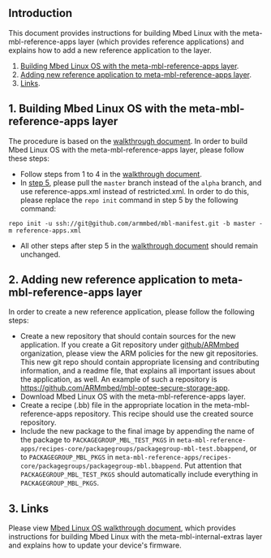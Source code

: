 ## Introduction

This document provides instructions for building Mbed Linux with the meta-mbl-reference-apps layer (which provides reference applications) and explains how to add a new reference application to the layer. 

1. [Building Mbed Linux OS with the meta-mbl-reference-apps layer](#build-mbed-linux-with-meta-mbl-reference-apps-layer).
1. [Adding new reference application to meta-mbl-reference-apps layer](#adding-new-reference-application).
1. [Links](#links).

## <a name="build-mbed-linux-with-meta-mbl-reference-apps-layer"></a> 1. Building Mbed Linux OS with the meta-mbl-reference-apps layer

The procedure is based on the [walkthrough document][mbl-walkthrough]. In order to build Mbed Linux OS with the meta-mbl-reference-apps layer, please follow these steps:

* Follow steps from 1 to 4 in the [walkthrough document][mbl-walkthrough].
* In [step 5][mbl-walkthrough-step5], please pull the `master` branch instead of the `alpha` branch, and use reference-apps.xml instead of restricted.xml. In order to do this, please replace the `repo init` command in step 5 by the following  command: 
```
repo init -u ssh://git@github.com/armmbed/mbl-manifest.git -b master -m reference-apps.xml
```
* All other steps after step 5 in the [walkthrough document][mbl-walkthrough] should remain unchanged.

## <a name="adding-new-reference-application"></a> 2. Adding new reference application to meta-mbl-reference-apps layer

In order to create a new reference application, please follow the following steps:
* Create a new repository that should contain sources for the new application. If you create a Git repository under  [github/ARMmbed](https://github.com/ARMmbed) organization, please view the ARM policies for the new git repositories. This new git repo should contain appropriate licensing and contributing information, and a readme file, that explains all important issues about the application, as well. An example of such a repository is https://github.com/ARMmbed/mbl-optee-secure-storage-app.
* Download Mbed Linux OS with the meta-mbl-reference-apps layer.
* Create a recipe (.bb) file in the appropriate location in the meta-mbl-reference-apps repository. This recipe should use the created source repository.
* Include the new package to the final image by appending the name of the package to `PACKAGEGROUP_MBL_TEST_PKGS` in `meta-mbl-reference-apps/recipes-core/packagegroups/packagegroup-mbl-test.bbappend`, or to `PACKAGEGROUP_MBL_PKGS` in `meta-mbl-reference-apps/recipes-core/packagegroups/packagegroup-mbl.bbappend`. Put attention that `PACKAGEGROUP_MBL_TEST_PKGS` should automatically include everything in `PACKAGEGROUP_MBL_PKGS`.

## <a name="links"></a> 3. Links

Please view [Mbed Linux OS walkthrough document][mbl-walkthrough], which provides instructions for building Mbed Linux with the meta-mbl-internal-extras layer and explains how to update your device's firmware.

[mbl-walkthrough]: walkthrough.md
[mbl-walkthrough-step5]: walkthrough.md#-5-download-the-yoctoopenembedded-meta-layers
